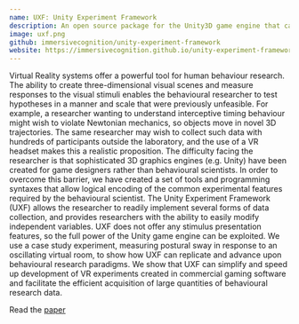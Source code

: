 ```yaml
---
name: UXF: Unity Experiment Framework
description: An open source package for the Unity3D game engine that can be used to assist the development of virtual reality human behaviour experiments.
image: uxf.png
github: immersivecognition/unity-experiment-framework
website: https://immersivecognition.github.io/unity-experiment-framework/
---
```


Virtual Reality systems offer a powerful tool for human behaviour research. The ability to create three-dimensional visual scenes and measure responses to the visual stimuli enables the behavioural researcher to test hypotheses in a manner and scale that were previously unfeasible. For example, a researcher wanting to understand interceptive timing behaviour might wish to violate Newtonian mechanics, so objects move in novel 3D trajectories. The same researcher may wish to collect such data with hundreds of participants outside the laboratory, and the use of a VR headset makes this a realistic proposition. The difficulty facing the researcher is that sophisticated 3D graphics engines (e.g. Unity) have been created for game designers rather than behavioural scientists. In order to overcome this barrier, we have created a set of tools and programming syntaxes that allow logical encoding of the common experimental features required by the behavioural scientist. The Unity Experiment Framework (UXF) allows the researcher to readily implement several forms of data collection, and provides researchers with the ability to easily modify independent variables. UXF does not offer any stimulus presentation features, so the full power of the Unity game engine can be exploited. We use a case study experiment, measuring postural sway in response to an oscillating virtual room, to show how UXF can replicate and advance upon behavioural research paradigms. We show that UXF can simplify and speed up development of VR experiments created in commercial gaming software and facilitate the efficient acquisition of large quantities of behavioural research data.

Read the [paper](https://doi.org/10.1101/459339)
